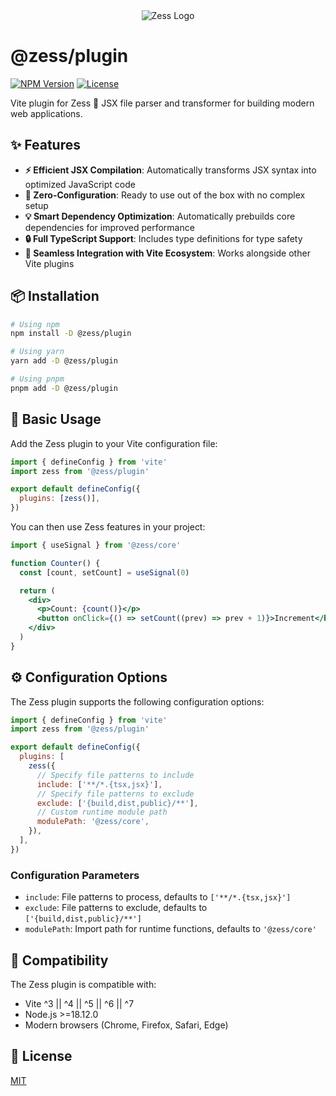 <div align="center">
  <img src="https://pic1.imgdb.cn/item/68c7c093c5157e1a8804fb52.svg" alt="Zess Logo">
</div>

# @zess/plugin

[![NPM Version](https://img.shields.io/npm/v/@zess/plugin.svg?style=flat-square&color=lightblue)](https://www.npmjs.com/package/@zess/plugin) [![License](https://img.shields.io/npm/l/@zess/plugin.svg?style=flat-square&color=lightblue)](https://github.com/rpsffx/zess/blob/main/LICENSE)

Vite plugin for Zess 🧩 JSX file parser and transformer for building modern web applications.

## ✨ Features

- **⚡ Efficient JSX Compilation**: Automatically transforms JSX syntax into optimized JavaScript code
- **🎯 Zero-Configuration**: Ready to use out of the box with no complex setup
- **💡 Smart Dependency Optimization**: Automatically prebuilds core dependencies for improved performance
- **🔒 Full TypeScript Support**: Includes type definitions for type safety
- **🔄 Seamless Integration with Vite Ecosystem**: Works alongside other Vite plugins

## 📦 Installation

```bash
# Using npm
npm install -D @zess/plugin

# Using yarn
yarn add -D @zess/plugin

# Using pnpm
pnpm add -D @zess/plugin
```

## 🚀 Basic Usage

Add the Zess plugin to your Vite configuration file:

```javascript
import { defineConfig } from 'vite'
import zess from '@zess/plugin'

export default defineConfig({
  plugins: [zess()],
})
```

You can then use Zess features in your project:

```jsx
import { useSignal } from '@zess/core'

function Counter() {
  const [count, setCount] = useSignal(0)

  return (
    <div>
      <p>Count: {count()}</p>
      <button onClick={() => setCount((prev) => prev + 1)}>Increment</button>
    </div>
  )
}
```

## ⚙️ Configuration Options

The Zess plugin supports the following configuration options:

```javascript
import { defineConfig } from 'vite'
import zess from '@zess/plugin'

export default defineConfig({
  plugins: [
    zess({
      // Specify file patterns to include
      include: ['**/*.{tsx,jsx}'],
      // Specify file patterns to exclude
      exclude: ['{build,dist,public}/**'],
      // Custom runtime module path
      modulePath: '@zess/core',
    }),
  ],
})
```

### Configuration Parameters

- `include`: File patterns to process, defaults to `['**/*.{tsx,jsx}']`
- `exclude`: File patterns to exclude, defaults to `['{build,dist,public}/**']`
- `modulePath`: Import path for runtime functions, defaults to `'@zess/core'`

## 🔄 Compatibility

The Zess plugin is compatible with:

- Vite ^3 || ^4 || ^5 || ^6 || ^7
- Node.js >=18.12.0
- Modern browsers (Chrome, Firefox, Safari, Edge)

## 📝 License

[MIT](https://github.com/rpsffx/zess/blob/main/LICENSE)
